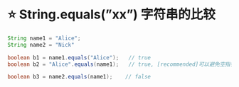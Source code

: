 # ⭐ String.equals(”xx”) 字符串的比较

```java
String name1 = "Alice";
String name2 = "Nick"

boolean b1 = name1.equals("Alice");   // true
boolean b2 = "Alice".equals(name1);   // true, [recommended]可以避免空指针

boolean b3 = name2.equals(name1);    // false
```
